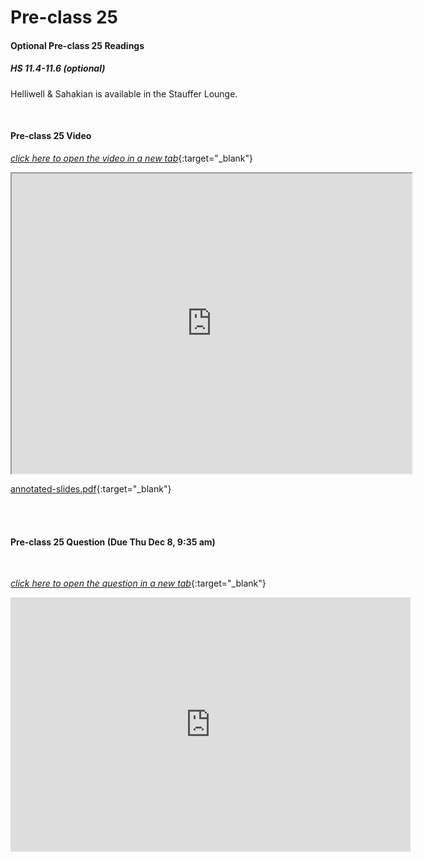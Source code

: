 # Pre-class 25

#### Optional Pre-class 25 Readings

##### HS 11.4-11.6 (optional)

Helliwell & Sahakian is available in the Stauffer Lounge.  

<br>


#### Pre-class 25 Video

[*click here to open the video in a new tab*](https://drive.google.com/file/d/17xnTWZ4_10ymHjortxIwdD5pH37QvkX9/view?usp=sharing){:target="_blank"}

<iframe src="https://drive.google.com/file/d/17xnTWZ4_10ymHjortxIwdD5pH37QvkX9/preview" width="640" height="480" allowfullscreen>Loading…
</iframe>

[annotated-slides.pdf](https://drive.google.com/file/d/12-JAyDOS5Tfply-sirF-6pQVS7vg20In/view?usp=sharing){:target="_blank"}

<br>
<br>

#### Pre-class 25 Question (Due Thu Dec 8, 9:35 am)

<br>

[*click here to open the question in a new tab*](https://forms.gle/t88YGrh5C8eDFEw19){:target="_blank"}

<iframe src="https://docs.google.com/forms/d/e/1FAIpQLScKysBQMH0tDp2g-J1HzCwpxPc8Ii2XePNEl3kdZPJVMI38dQ/viewform?embedded=true" width="640" height="407" frameborder="0" marginheight="0" marginwidth="0">Loading…
</iframe>